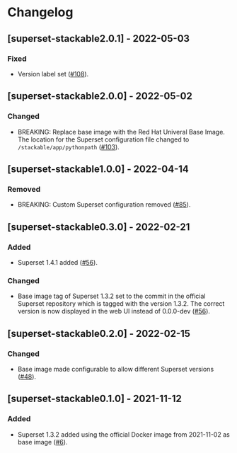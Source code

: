# Changelog

## [superset-stackable2.0.1] - 2022-05-03

### Fixed

- Version label set ([#108]).

[#108]: https://github.com/stackabletech/docker-images/pull/108

## [superset-stackable2.0.0] - 2022-05-02

### Changed

- BREAKING: Replace base image with the Red Hat Univeral Base Image. The
  location for the Superset configuration file changed to
  `/stackable/app/pythonpath` ([#103]).

[#103]: https://github.com/stackabletech/docker-images/pull/103

## [superset-stackable1.0.0] - 2022-04-14

### Removed

- BREAKING: Custom Superset configuration removed ([#85]).

[#85]: https://github.com/stackabletech/docker-images/pull/85

## [superset-stackable0.3.0] - 2022-02-21

### Added

- Superset 1.4.1 added ([#56]).

### Changed

- Base image tag of Superset 1.3.2 set to the commit in the official Superset
  repository which is tagged with the version 1.3.2. The correct version is now
  displayed in the web UI instead of 0.0.0-dev ([#56]).

[#56]: https://github.com/stackabletech/docker-images/pull/56

## [superset-stackable0.2.0] - 2022-02-15

### Changed

- Base image made configurable to allow different Superset versions ([#48]).

[#48]: https://github.com/stackabletech/docker-images/pull/48

## [superset-stackable0.1.0] - 2021-11-12

### Added

- Superset 1.3.2 added using the official Docker image from 2021-11-02 as base
  image ([#6]).

[#6]: https://github.com/stackabletech/docker-images/pull/6
